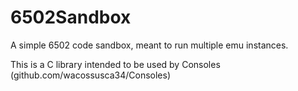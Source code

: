 # 6502Sandbox

A simple 6502 code sandbox, meant to run multiple emu instances.

This is a C library intended to be used by Consoles (github.com/wacossusca34/Consoles)

